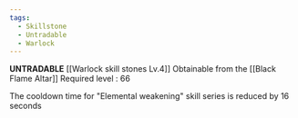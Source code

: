 ```yaml
---
tags:
  - Skillstone
  - Untradable
  - Warlock
---
```

**UNTRADABLE**
[[Warlock skill stones Lv.4]]
Obtainable from the [[Black Flame Altar]]
Required level : 66

The cooldown time for "Elemental weakening" skill series is reduced by 16 seconds